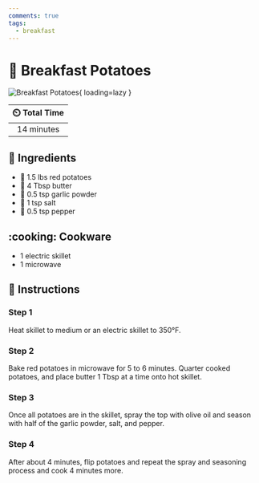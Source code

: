 ```yaml
---
comments: true
tags:
  - breakfast
---
```

# :potato: Breakfast Potatoes

![Breakfast Potatoes](../assets/images/breakfast-potatoes.jpg){ loading=lazy }

| :timer_clock: Total Time |
|:-----------------------: |
| 14 minutes |

## :salt: Ingredients

- :potato: 1.5 lbs red potatoes
- :butter: 4 Tbsp butter
- :garlic: 0.5 tsp garlic powder
- :salt: 1 tsp salt
- :salt: 0.5 tsp pepper

## :cooking: Cookware

- 1 electric skillet
- 1 microwave

## :pencil: Instructions

### Step 1

Heat skillet to medium or an electric skillet to 350°F.

### Step 2

Bake red potatoes in microwave for 5 to 6 minutes. Quarter cooked potatoes, and place butter 1 Tbsp at a time onto hot
skillet.

### Step 3

Once all potatoes are in the skillet, spray the top with olive oil and season with half of the garlic powder, salt, and
pepper.

### Step 4

After about 4 minutes, flip potatoes and repeat the spray and seasoning process and cook 4 minutes more.
